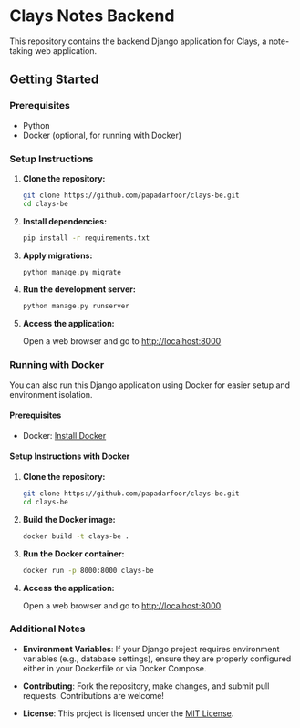 # Clays Notes Backend

This repository contains the backend Django application for Clays, a note-taking web application.

## Getting Started

### Prerequisites

- Python 
- Docker (optional, for running with Docker)

### Setup Instructions

1. **Clone the repository:**

    ```bash
    git clone https://github.com/papadarfoor/clays-be.git
    cd clays-be
    ```

2. **Install dependencies:**

    ```bash
    pip install -r requirements.txt
    ```

3. **Apply migrations:**

    ```bash
    python manage.py migrate
    ```

4. **Run the development server:**

    ```bash
    python manage.py runserver
    ```

5. **Access the application:**

   Open a web browser and go to [http://localhost:8000](http://localhost:8000)

### Running with Docker

You can also run this Django application using Docker for easier setup and environment isolation.

#### Prerequisites

- Docker: [Install Docker](https://docs.docker.com/get-docker/)

#### Setup Instructions with Docker

1. **Clone the repository:**

    ```bash
    git clone https://github.com/papadarfoor/clays-be.git
    cd clays-be
    ```

2. **Build the Docker image:**

    ```bash
    docker build -t clays-be .
    ```

3. **Run the Docker container:**

    ```bash
    docker run -p 8000:8000 clays-be
    ```

4. **Access the application:**

   Open a web browser and go to [http://localhost:8000](http://localhost:8000)

### Additional Notes

- **Environment Variables**: If your Django project requires environment variables (e.g., database settings), ensure they are properly configured either in your Dockerfile or via Docker Compose.

- **Contributing**: Fork the repository, make changes, and submit pull requests. Contributions are welcome!

- **License**: This project is licensed under the [MIT License](LICENSE).
